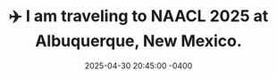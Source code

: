 ---
title: ✈️ I am traveling to NAACL 2025 at Albuquerque, New Mexico. 
date: 2025-04-30 20:45:00 -0400
---